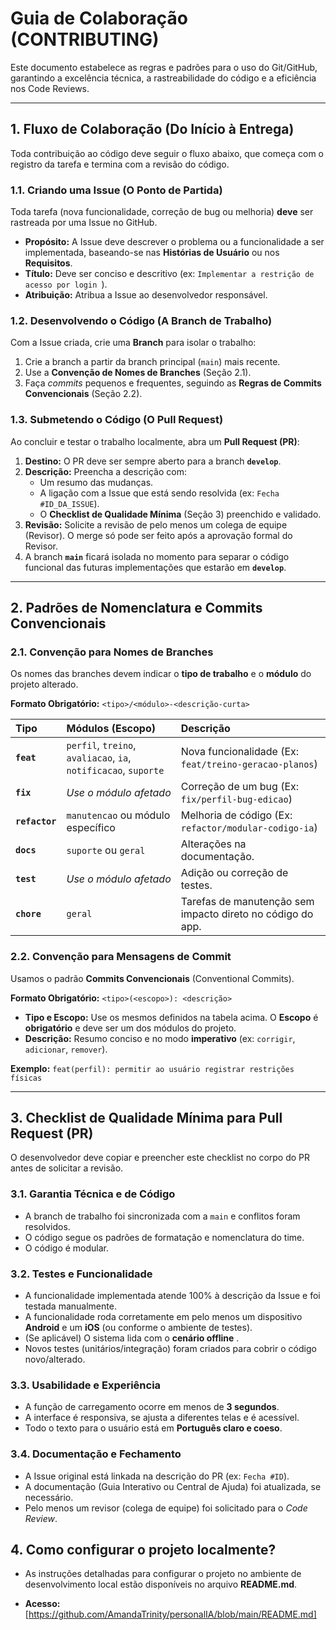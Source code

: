 # Guia de Colaboração (CONTRIBUTING)

Este documento estabelece as regras e padrões para o uso do Git/GitHub, garantindo a excelência técnica, a rastreabilidade do código e a eficiência nos Code Reviews.


---


## 1. Fluxo de Colaboração (Do Início à Entrega)

Toda contribuição ao código deve seguir o fluxo abaixo, que começa com o registro da tarefa e termina com a revisão do código.

### 1.1. Criando uma Issue (O Ponto de Partida)

Toda tarefa (nova funcionalidade, correção de bug ou melhoria) **deve** ser rastreada por uma Issue no GitHub.

* **Propósito:** A Issue deve descrever o problema ou a funcionalidade a ser implementada, baseando-se nas **Histórias de Usuário** ou nos **Requisitos**.
* **Título:** Deve ser conciso e descritivo (ex: `Implementar a restrição de acesso por login `).
* **Atribuição:** Atribua a Issue ao desenvolvedor responsável.

### 1.2. Desenvolvendo o Código (A Branch de Trabalho)

Com a Issue criada, crie uma **Branch** para isolar o trabalho:

1.  Crie a branch a partir da branch principal (`main`) mais recente.
2.  Use a **Convenção de Nomes de Branches** (Seção 2.1).
3.  Faça *commits* pequenos e frequentes, seguindo as **Regras de Commits Convencionais** (Seção 2.2).

### 1.3. Submetendo o Código (O Pull Request)

Ao concluir e testar o trabalho localmente, abra um **Pull Request (PR)**:

1.  **Destino:** O PR deve ser sempre aberto para a branch **`develop`**.
2.  **Descrição:** Preencha a descrição com:
    * Um resumo das mudanças.
    * A ligação com a Issue que está sendo resolvida (ex: `Fecha #ID_DA_ISSUE`).
    * O **Checklist de Qualidade Mínima** (Seção 3) preenchido e validado.
3.  **Revisão:** Solicite a revisão de pelo menos um colega de equipe (Revisor). O merge só pode ser feito após a aprovação formal do Revisor.
4.  A branch **`main`** ficará isolada no momento para separar o código funcional das futuras implementações que estarão em **`develop`**.

---

## 2. Padrões de Nomenclatura e Commits Convencionais

### 2.1. Convenção para Nomes de Branches

Os nomes das branches devem indicar o **tipo de trabalho** e o **módulo** do projeto alterado.

**Formato Obrigatório:** `<tipo>/<módulo>-<descrição-curta>`

| Tipo | Módulos (Escopo) | Descrição |
| :--- | :--- | :--- |
| **`feat`** | `perfil`, `treino`, `avaliacao`, `ia`, `notificacao`, `suporte` | Nova funcionalidade (Ex: `feat/treino-geracao-planos`) |
| **`fix`** | *Use o módulo afetado* | Correção de um bug (Ex: `fix/perfil-bug-edicao`) |
| **`refactor`** | `manutencao` ou módulo específico | Melhoria de código (Ex: `refactor/modular-codigo-ia`) |
| **`docs`** | `suporte` ou `geral` | Alterações na documentação. |
| **`test`** | *Use o módulo afetado* | Adição ou correção de testes. |
| **`chore`** | `geral` | Tarefas de manutenção sem impacto direto no código do app. |

### 2.2. Convenção para Mensagens de Commit

Usamos o padrão **Commits Convencionais** (Conventional Commits).

**Formato Obrigatório:** `<tipo>(<escopo>): <descrição>`

* **Tipo e Escopo:** Use os mesmos definidos na tabela acima. O **Escopo** é **obrigatório** e deve ser um dos módulos do projeto.
* **Descrição:** Resumo conciso e no modo **imperativo** (ex: `corrigir`, `adicionar`, `remover`).

**Exemplo:** `feat(perfil): permitir ao usuário registrar restrições físicas`

---

## 3. Checklist de Qualidade Mínima para Pull Request (PR)

O desenvolvedor deve copiar e preencher este checklist no corpo do PR antes de solicitar a revisão.

### 3.1. Garantia Técnica e de Código

* A branch de trabalho foi sincronizada com a `main` e conflitos foram resolvidos.
* O código segue os padrões de formatação e nomenclatura do time.
* O código é modular.

### 3.2. Testes e Funcionalidade

* A funcionalidade implementada atende 100% à descrição da Issue e foi testada manualmente.
* A funcionalidade roda corretamente em pelo menos um dispositivo **Android** e um **iOS** (ou conforme o ambiente de testes). 
* (Se aplicável) O sistema lida com o **cenário offline** .
* Novos testes (unitários/integração) foram criados para cobrir o código novo/alterado.

### 3.3. Usabilidade e Experiência 

* A função de carregamento ocorre em menos de **3 segundos**.
* A interface é responsiva, se ajusta a diferentes telas e é acessível.
* Todo o texto para o usuário está em **Português claro e coeso**.

### 3.4. Documentação e Fechamento

* A Issue original está linkada na descrição do PR (ex: `Fecha #ID`).
* A documentação (Guia Interativo ou Central de Ajuda) foi atualizada, se necessário.
* Pelo menos um revisor (colega de equipe) foi solicitado para o *Code Review*.

## 4. Como configurar o projeto localmente?
 * As instruções detalhadas para configurar o projeto no ambiente de desenvolvimento local estão disponíveis no arquivo **README.md**.

* **Acesso:** [https://github.com/AmandaTrinity/personalIA/blob/main/README.md]
